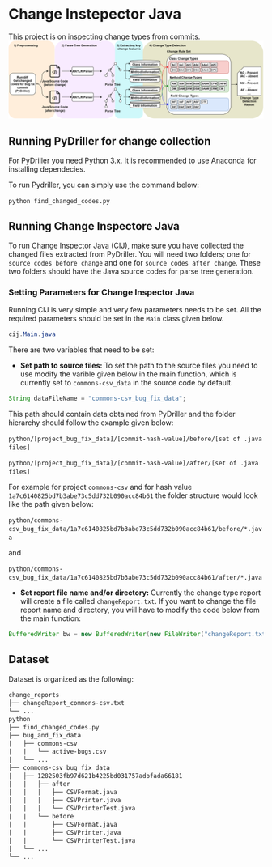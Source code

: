 # Change Instepector Java
This project is on inspecting change types from commits.
![](/figures/ChangeInspectorJava.png)

## Running PyDriller for change collection
For PyDriller you need Python 3.x. It is recommended to use Anaconda for installing dependecies.

To run Pydriller, you can simply use the command below:

`python find_changed_codes.py`

## Running Change Inspectore Java
To run Change Inspector Java (CIJ), make sure you have collected the changed files extracted from PyDriller. You will need two folders; one for `source codes before change` and one for `source codes after change`. These two folders should have the Java source codes for parse tree generation.

### Setting Parameters for Change Inspector Java
Running CIJ is very simple and very few parameters needs to be set. All the required parameters should be set in the ``Main`` class given below.
```java
cij.Main.java
```
There are two variables that need to be set: 
* **Set path to source files:** To set the path to the source files you need to use modify the varible given below in the main function, which is currently set to `commons-csv_data` in the source code by default.  
```java 
String dataFileName = "commons-csv_bug_fix_data";
``` 
This path should contain data obtained from PyDriller and the folder hierarchy should follow the example given below: 

`python/[project_bug_fix_data]/[commit-hash-value]/before/[set of .java files]`

`python/[project_bug_fix_data]/[commit-hash-value]/after/[set of .java files]` 

For example for project `commons-csv` and for hash value `1a7c6140825bd7b3abe73c5dd732b090acc84b61` the folder structure would look like the path given below:
 
`python/commons-csv_bug_fix_data/1a7c6140825bd7b3abe73c5dd732b090acc84b61/before/*.java` 

and 

`python/commons-csv_bug_fix_data/1a7c6140825bd7b3abe73c5dd732b090acc84b61/after/*.java` 

* **Set report file name and/or directory:** Currently the change type report will create a file called `changeReport.txt`. If you want to change the file report name and directory, you will have to modify the code below from the main function: 
```java
BufferedWriter bw = new BufferedWriter(new FileWriter("changeReport.txt"));
```

## Dataset
Dataset is organized as the following:

```
change_reports
├── changeReport_commons-csv.txt
└── ...
python
├── find_changed_codes.py
├── bug_and_fix_data
|   ├── commons-csv
|   |   └── active-bugs.csv
|   └── ...
├── commons-csv_bug_fix_data
|   ├── 1282503fb97d621b4225bd031757adbfada66181
|   |   ├── after
|   |   |   ├── CSVFormat.java
|   |   |   ├── CSVPrinter.java
|   |   |   └── CSVPrinterTest.java
|   |   └── before
|   |       ├── CSVFormat.java
|   |       ├── CSVPrinter.java
|   |       └── CSVPrinterTest.java
|   └── ...
└── ...
```
